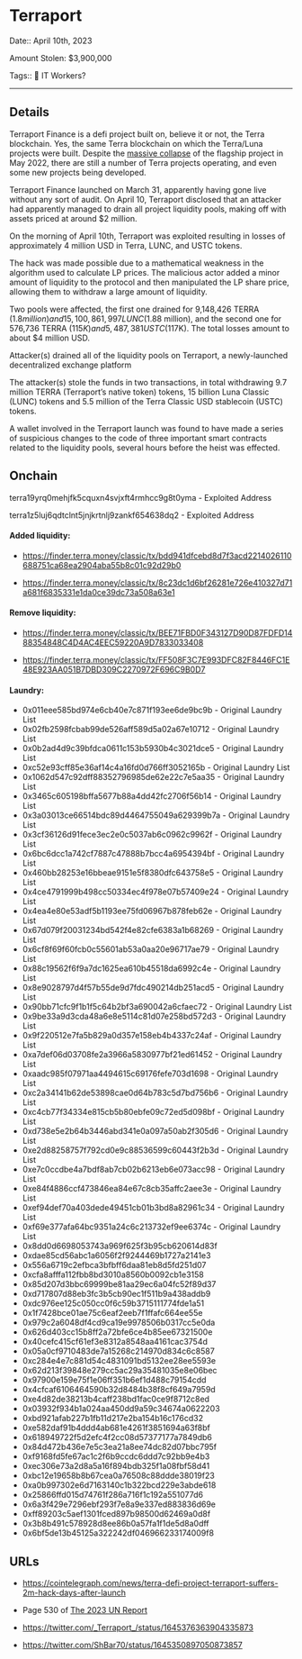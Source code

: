 # Terraport

Date:: April 10th, 2023

Amount Stolen: $3,900,000

Tags:: 💼 IT Workers?

---

## Details

Terraport Finance is a defi project built on, believe it or not, the Terra blockchain. Yes, the same Terra blockchain on which the Terra/Luna projects were built. Despite the [massive collapse](https://web3isgoinggreat.com/?id=terra-luna-token-drops-in-price-by-98-amidst-ongoing-terrausd-stablecoin-collapse) of the flagship project in May 2022, there are still a number of Terra projects operating, and even some new projects being developed.

Terraport Finance launched on March 31, apparently having gone live without any sort of audit. On April 10, Terraport disclosed that an attacker had apparently managed to drain all project liquidity pools, making off with assets priced at around $2 million.

On the morning of April 10th, Terraport was exploited resulting in losses of approximately 4 million USD in Terra, LUNC, and USTC tokens.

The hack was made possible due to a mathematical weakness in the algorithm used to calculate LP prices. The malicious actor added a minor amount of liquidity to the protocol and then manipulated the LP share price, allowing them to withdraw a large amount of liquidity. 

Two pools were affected, the first one drained for 9,148,426 TERRA ($1.8 million) and 15,100,861,997 LUNC ($1.88 million), and the second one for 576,736 TERRA ($115K) and 5,487,381 USTC ($117K). The total losses amount to about $4 million USD.

Attacker(s) drained all of the liquidity pools on Terraport, a newly-launched decentralized exchange platform

The attacker(s) stole the funds in two transactions, in total withdrawing 9.7 million TERRA (Terraport’s native token) tokens, 15 billion Luna Classic (LUNC) tokens and 5.5 million of the Terra Classic USD stablecoin (USTC) tokens.

A wallet involved in the Terraport launch was found to have made a series of suspicious changes to the code of three important smart contracts related to the liquidity pools, several hours before the heist was effected.

## Onchain

terra19yrq0mehjfk5cquxn4svjxft4rmhcc9g8t0yma - Exploited Address

terra1z5luj6qdtclnt5jnjkrtnlj9zankf654638dq2 - Exploited Address

#### Added liquidity:

- https://finder.terra.money/classic/tx/bdd941dfcebd8d7f3acd2214026110688751ca68ea2904aba55b8c01c92d29b0

- https://finder.terra.money/classic/tx/8c23dc1d6bf26281e726e410327d71a681f6835331e1da0ce39dc73a508a63e1

#### Remove liquidity: 

- https://finder.terra.money/classic/tx/BEE71FBD0F343127D90D87FDFD1488354848C4D4AC4EEC59220A9D7833033408

- https://finder.terra.money/classic/tx/FF508F3C7E993DFC82F8446FC1E48E923AA051B7DBD309C2270972F696C9B0D7

#### Laundry:

- 0x011eee585bd974e6cb40e7c871f193ee6de9bc9b - Original Laundry List
- 0x02fb2598fcbab99de526aff589d5a02a67e10712 - Original Laundry List
- 0x0b2ad4d9c39bfdca0611c153b5930b4c3021dce5 - Original Laundry List
- 0xc52e93cff85e36af14c4a16fd0d766ff3052165b - Original Laundry List
- 0x1062d547c92dff88352796985de62e22c7e5aa35 - Original Laundry List
- 0x3465c605198bffa5677b88a4dd42fc2706f56b14 - Original Laundry List
- 0x3a03013ce66514bdc89d4464755049a629399b7a - Original Laundry List
- 0x3cf36126d91fece3ec2e0c5037ab6c0962c9962f - Original Laundry List
- 0x6bc6dcc1a742cf7887c47888b7bcc4a6954394bf - Original Laundry List
- 0x460bb28253e16bbeae9151e5f8380dfc643758e5 - Original Laundry List
- 0x4ce4791999b498cc50334ec4f978e07b57409e24 - Original Laundry List
- 0x4ea4e80e53adf5b1193ee75fd06967b878feb62e - Original Laundry List
- 0x67d079f20031234bd542f4e82cfe6383a1b68269 - Original Laundry List
- 0x6cf8f69f60fcb0c55601ab53a0aa20e96717ae79 - Original Laundry List
- 0x88c19562f6f9a7dc1625ea610b45518da6992c4e - Original Laundry List
- 0x8e9028797d4f57b55de9d7fdc490214db251acd5 - Original Laundry List
- 0x90bb71cfc9f1b1f5c64b2bf3a690042a6cfaec72 - Original Laundry List
- 0x9be33a9d3cda48a6e8e5114c81d07e258bd572d3 - Original Laundry List
- 0x9f220512e7fa5b829a0d357e158eb4b4337c24af - Original Laundry List
- 0xa7def06d03708fe2a3966a5830977bf21ed61452 - Original Laundry List
- 0xaadc985f07971aa4494615c69176fefe703d1698 - Original Laundry List
- 0xc2a34141b62de53898cae0d64b783c5d7bd756b6 - Original Laundry List
- 0xc4cb77f34334e815cb5b80ebfe09c72ed5d098bf - Original Laundry List
- 0xd738e5e2b64b3446abd341e0a097a50ab2f305d6 - Original Laundry List
- 0xe2d88258757f792cd0e9c88536599c60443f2b3d - Original Laundry List
- 0xe7c0ccdbe4a7bdf8ab7cb02b6213eb6e073acc98 - Original Laundry List
- 0xe84f4886ccf473846ea84e67c8cb35affc2aee3e - Original Laundry List
- 0xef94def70a403dede49451cb01b3bd8a82961c34 - Original Laundry List
- 0xf69e377afa64bc9351a24c6c213732ef9ee6374c - Original Laundry List
- 0x8dd0d6698053743a969f625f3b95cb620614d83f
- 0xdae85cd56abc1a6056f2f9244469b1727a2141e3
- 0x556a6719c2efbca3bfbff6daa81eb8d5fd251d07
- 0xcfa8afffa112fbb8bd3010a8560b0092cb1e3158
- 0x85d207d3bbc69999be81aa29ec6a04fc52f89d37
- 0xd717807d88eb3fc3b5cb90ec1f511b9a438addb9
- 0xdc976ee125c050cc0f6c59b3715111774fde1a51
- 0x1f7428bce01ae75c6eaf2eeb7f1ffafc664ee55e
- 0x979c2a6048df4cd9ca19e9978506b0317cc5e0da
- 0x626d403cc15b8ff2a72bfe6ce4b85ee67321500e
- 0x40cefc415cf61ef3e8312a8548aa4161cac3754d
- 0x05a0cf9710483de7a15268c214970d834c6c8587
- 0xc284e4e7c881d54c4831091bd5132ee28ee5593e
- 0x62d213f39848e279cc5ac29a35481035e8e06bec
- 0x97900e159e75f1e06ff351b6ef1d488c79154cdd
- 0x4cfcaf6106464590b32d8484b38f8cf649a7959d
- 0xe4d82de38213b4caff238bd1fac0ce9f8712c8ed
- 0x03932f934b1a024aa450dd9a59c34674a0622203
- 0xbd921afab227b1fb11d217e2ba154b16c176cd32
- 0xe582daf91b4ddd4ab681e4261f3851694a63f8bf
- 0x618949722f5d2efc4f2cc08d57377177a7849db6
- 0x84d472b436e7e5c3ea21a8ee74dc82d07bbc795f
- 0xf9168fd5fe67ac1c2f6b9ccdc6ddd7c92bb9e4b3
- 0xec306e73a2d8a5a16f894bdb325f1a08fbf58d41
- 0xbc12e19658b8b67cea0a76508c88ddde38019f23
- 0xa0b997302e6d7163140c1b322bcd229e3abde618
- 0x25866ffd015d74761f286a716f1c192a551077d6
- 0x6a3f429e7296ebf293f7e8a9e337ed883836d69e
- 0xff89203c5aef1301fced897b98500d62469a0d8f
- 0x3b8b491c578928d8ee86b0a57fa1f1de5d8a0dff
- 0x6bf5de13b45125a322242df046966233174009f8


## URLs

- https://cointelegraph.com/news/terra-defi-project-terraport-suffers-2m-hack-days-after-launch

- Page 530 of [The 2023 UN Report](https://documents.un.org/doc/undoc/gen/n24/032/68/pdf/n2403268.pdf?token=Lnb4xBoncpFwgtMIpl&fe=true)

- https://twitter.com/_Terraport_/status/1645376363904335873

- https://twitter.com/ShBar70/status/1645350897050873857
